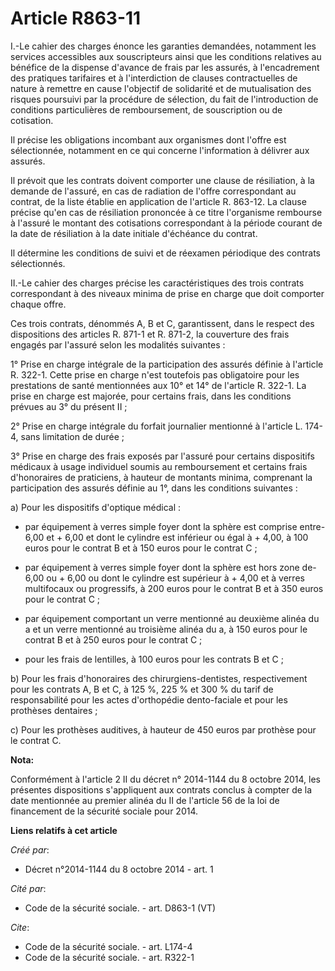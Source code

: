 # Article R863-11

I.-Le cahier des charges énonce les garanties demandées, notamment les services accessibles aux souscripteurs ainsi que les
conditions relatives au bénéfice de la dispense d'avance de frais par les assurés, à l'encadrement des pratiques tarifaires
et à l'interdiction de clauses contractuelles de nature à remettre en cause l'objectif de solidarité et de mutualisation des
risques poursuivi par la procédure de sélection, du fait de l'introduction de conditions particulières de remboursement, de
souscription ou de cotisation. 

Il précise les obligations incombant aux organismes dont l'offre est sélectionnée, notamment en ce qui concerne l'information
à délivrer aux assurés. 

Il prévoit que les contrats doivent comporter une clause de résiliation, à la demande de l'assuré, en cas de radiation de
l'offre correspondant au contrat, de la liste établie en application de l'article R. 863-12. La clause précise qu'en cas de
résiliation prononcée à ce titre l'organisme rembourse à l'assuré le montant des cotisations correspondant à la période
courant de la date de résiliation à la date initiale d'échéance du contrat. 

Il détermine les conditions de suivi et de réexamen périodique des contrats sélectionnés. 

II.-Le cahier des charges précise les caractéristiques des trois contrats correspondant à des niveaux minima de prise en
charge que doit comporter chaque offre. 

Ces trois contrats, dénommés A, B et C, garantissent, dans le respect des dispositions des articles R. 871-1 et R. 871-2, la
couverture des frais engagés par l'assuré selon les modalités suivantes : 

1° Prise en charge intégrale de la participation des assurés définie à l'article R. 322-1. Cette prise en charge n'est
toutefois pas obligatoire pour les prestations de santé mentionnées aux 10° et 14° de l'article R. 322-1. La prise en charge
est majorée, pour certains frais, dans les conditions prévues au 3° du présent II ; 

2° Prise en charge intégrale du forfait journalier mentionné à l'article L. 174-4, sans limitation de durée ; 

3° Prise en charge des frais exposés par l'assuré pour certains dispositifs médicaux à usage individuel soumis au
remboursement et certains frais d'honoraires de praticiens, à hauteur de montants minima, comprenant la participation des
assurés définie au 1°, dans les conditions suivantes : 

a) Pour les dispositifs d'optique médical :

- par équipement à verres simple foyer dont la sphère est comprise entre-6,00 et + 6,00 et dont le cylindre est inférieur ou
égal à + 4,00, à 100 euros pour le contrat B et à 150 euros pour le contrat C ;

- par équipement à verres simple foyer dont la sphère est hors zone de-6,00 ou + 6,00 ou dont le cylindre est supérieur à +
4,00 et à verres multifocaux ou progressifs, à 200 euros pour le contrat B et à 350 euros pour le contrat C ;

- par équipement comportant un verre mentionné au deuxième alinéa du a et un verre mentionné au troisième alinéa du a, à 150
euros pour le contrat B et à 250 euros pour le contrat C ;

- pour les frais de lentilles, à 100 euros pour les contrats B et C ; 

b) Pour les frais d'honoraires des chirurgiens-dentistes, respectivement pour les contrats A, B et C, à 125 %, 225 % et 300 %
du tarif de responsabilité pour les actes d'orthopédie dento-faciale et pour les prothèses dentaires ; 

c) Pour les prothèses auditives, à hauteur de 450 euros par prothèse pour le contrat C.

**Nota:**

Conformément à l'article 2 II du décret n° 2014-1144 du 8 octobre 2014, les présentes dispositions s'appliquent aux contrats
conclus à compter de la date mentionnée au premier alinéa du II de l'article 56 de la loi de financement de la sécurité
sociale pour 2014.

**Liens relatifs à cet article**

_Créé par_:

  - Décret n°2014-1144 du 8 octobre 2014 - art. 1

_Cité par_:

  - Code de la sécurité sociale. - art. D863-1 (VT)

_Cite_:

  - Code de la sécurité sociale. - art. L174-4
  - Code de la sécurité sociale. - art. R322-1
